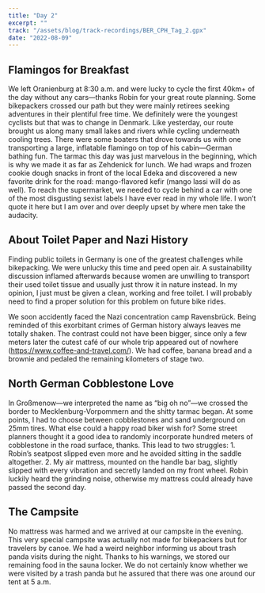 ```yaml
---
title: "Day 2"
excerpt: ""
track: "/assets/blog/track-recordings/BER_CPH_Tag_2.gpx"
date: "2022-08-09"
---
```


## Flamingos for Breakfast

We left Oranienburg at 8:30 a.m. and were lucky to cycle the first 40km+ of the day without any cars—thanks Robin for your great route planning. Some bikepackers crossed our path but they were mainly retirees seeking adventures in their plentiful free time. We definitely were the youngest cyclists but that was to change in Denmark. Like yesterday, our route brought us along many small lakes and rivers while cycling underneath cooling trees. There were some boaters that drove towards us with one transporting a large, inflatable flamingo on top of his cabin—German bathing fun. The tarmac this day was just marvelous in the beginning, which is why we made it as far as Zehdenick for lunch. We had wraps and frozen cookie dough snacks in front of the local Edeka and discovered a new favorite drink for the road: mango-flavored kefir (mango lassi will do as well). To reach the supermarket, we needed to cycle behind a car with one of the most disgusting sexist labels I have ever read in my whole life. I won’t quote it here but I am over and over deeply upset by where men take the audacity. 

## About Toilet Paper and Nazi History

Finding public toilets in Germany is one of the greatest challenges while bikepacking. We were unlucky this time and peed open air. A sustainability discussion inflamed afterwards because women are unwilling to transport their used toilet tissue and usually just throw it in nature instead. In my opinion, I just must be given a clean, working and free toilet. I will probably need to find a proper solution for this problem on future bike rides. 

We soon accidently faced the Nazi concentration camp Ravensbrück. Being reminded of this exorbitant crimes of German history always leaves me totally shaken. The contrast could not have been bigger, since only a few meters later the cutest café of our whole trip appeared out of nowhere (https://www.coffee-and-travel.com/). We had coffee, banana bread and a brownie and pedaled the remaining kilometers of stage two. 

## North German Cobblestone Love

In Großmenow—we interpreted the name as “big oh no”—we crossed the border to Mecklenburg-Vorpommern and the shitty tarmac began. At some points, I had to choose between cobblestones and sand underground on 25mm tires. What else could a happy road biker wish for? Some street planners thought it a good idea to randomly incorporate hundred meters of cobblestone in the road surface, thanks. This lead to two struggles: 1. Robin’s seatpost slipped even more and he avoided sitting in the saddle altogether. 2. My air mattress, mounted on the handle bar bag, slightly slipped with every vibration and secretly landed on my front wheel. Robin luckily heard the grinding noise, otherwise my mattress could already have passed the second day. 

## The Campsite

No mattress was harmed and we arrived at our campsite in the evening. This very special campsite was actually not made for bikepackers but for travelers by canoe. We had a weird neighbor informing us about trash panda visits during the night. Thanks to his warnings, we stored our remaining food in the sauna locker. We do not certainly know whether we were visited by a trash panda but he assured that there was one around our tent at 5 a.m.
